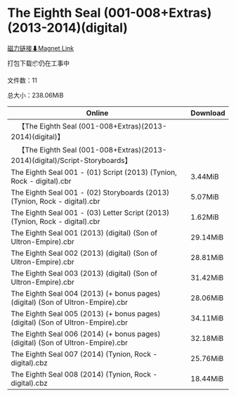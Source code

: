 # The Eighth Seal (001-008+Extras)(2013-2014)(digital)

[磁力链接⬇Magnet Link](magnet:?xt=urn:btih:6d838622791d780205a4f093663db75f5bc394b5&dn=The%20Eighth%20Seal%20%28001-008%2BExtras%29%282013-2014%29%28digital%29)

打包下载📦仍在工事中

文件数：11

总大小：238.06MiB

Online | Download
--- | ---
&emsp;【The Eighth Seal (001-008+Extras)(2013-2014)(digital)】 | 
&emsp;【The Eighth Seal (001-008+Extras)(2013-2014)(digital)/Script-Storyboards】 | 
The Eighth Seal 001 - (01) Script (2013) (Tynion, Rock - digital).cbr | 3.44MiB
The Eighth Seal 001 - (02) Storyboards (2013) (Tynion, Rock - digital).cbr | 5.07MiB
The Eighth Seal 001 - (03) Letter Script (2013) (Tynion, Rock - digital).cbr | 1.62MiB
The Eighth Seal 001 (2013) (digital) (Son of Ultron-Empire).cbr | 29.14MiB
The Eighth Seal 002 (2013) (digital) (Son of Ultron-Empire).cbr | 28.81MiB
The Eighth Seal 003 (2013) (digital) (Son of Ultron-Empire).cbr | 31.42MiB
The Eighth Seal 004 (2013) (+ bonus pages) (digital) (Son of Ultron-Empire).cbr | 28.06MiB
The Eighth Seal 005 (2013) (+ bonus pages) (digital) (Son of Ultron-Empire).cbr | 34.11MiB
The Eighth Seal 006 (2014) (+ bonus pages) (digital) (Son of Ultron-Empire).cbr | 32.18MiB
The Eighth Seal 007 (2014) (Tynion, Rock - digital).cbz | 25.76MiB
The Eighth Seal 008 (2014) (Tynion, Rock - digital).cbz | 18.44MiB